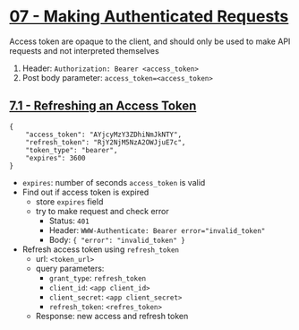 # [07 - Making Authenticated Requests](https://www.oauth.com/oauth2-servers/making-authenticated-requests/)
Access token are opaque to the client, and should only be used to make API requests and not interpreted themselves

1. Header: `Authorization: Bearer <access_token>`
2. Post body parameter: `access_token=<access_token>`

## [7.1 - Refreshing an Access Token](https://www.oauth.com/oauth2-servers/making-authenticated-requests/refreshing-an-access-token/)
```
{
    "access_token": "AYjcyMzY3ZDhiNmJkNTY",
    "refresh_token": "RjY2NjM5NzA2OWJjuE7c",
    "token_type": "bearer",
    "expires": 3600
}
```

- `expires`: number of seconds `access_token` is valid
- Find out if access token is expired
    - store `expires` field
    - try to make request and check error
        - Status: `401`
        - Header: `WWW-Authenticate: Bearer error="invalid_token"`
        - Body: `{ "error": "invalid_token" }`
- Refresh access token using `refresh_token`
    - url: `<token_url>`
    - query parameters:
        - `grant_type`: `refresh_token`
        - `client_id`: `<app client_id>`
        - `client_secret`: `<app client_secret>`
        - `refresh_token`: `<refres_token>`
    - Response: new access and refresh token

